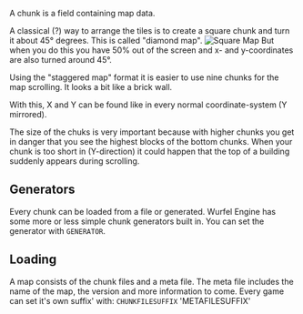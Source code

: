 A chunk is a field containing map data.

A classical (?) way to arrange the tiles is to create a square chunk and turn it about 45° degrees. This is called "diamond map".
![Square Map](http://upload.wikimedia.org/wikipedia/commons/e/e2/Findtilecoordinates.png)
But when you do this you have 50% out of the screen and x- and y-coordinates are also turned around 45°.

Using the "staggered map" format it is easier to use nine chunks for the map scrolling. It looks a bit like a brick wall.

With this, X and Y can be found like in every normal coordinate-system (Y mirrored).

The size of the chuks is very important because with higher chunks you get in danger that you see the highest blocks of the bottom chunks. When your chunk is too short in (Y-direction) it could happen that the top of a building suddenly appears during scrolling.


## Generators
Every chunk can be loaded from a file or generated. Wurfel Engine has some more or less simple chunk generators built in. You can set the generator with `GENERATOR`.

## Loading
A map consists of the chunk files and a meta file. The meta file includes the name of the map, the version and more information to come.
Every game can set it's own suffix' with:
`CHUNKFILESUFFIX`
'METAFILESUFFIX'